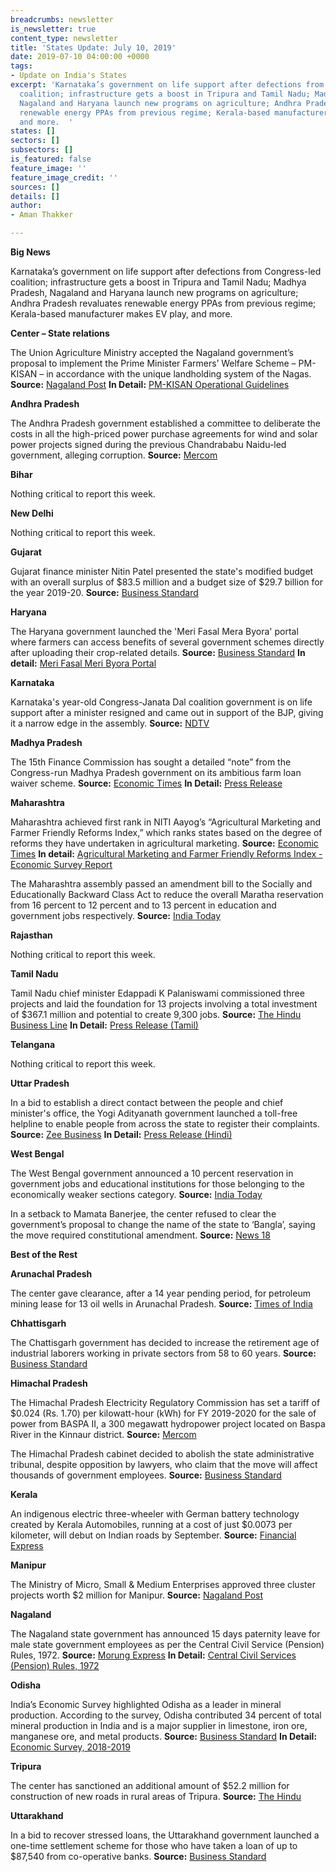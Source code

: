 ```yaml
---
breadcrumbs: newsletter
is_newsletter: true
content_type: newsletter
title: 'States Update: July 10, 2019'
date: 2019-07-10 04:00:00 +0000
tags:
- Update on India's States
excerpt: 'Karnataka’s government on life support after defections from Congress-led
  coalition; infrastructure gets a boost in Tripura and Tamil Nadu; Madhya Pradesh,
  Nagaland and Haryana launch new programs on agriculture; Andhra Pradesh revaluates
  renewable energy PPAs from previous regime; Kerala-based manufacturer makes EV play,
  and more.  '
states: []
sectors: []
subsectors: []
is_featured: false
feature_image: ''
feature_image_credit: ''
sources: []
details: []
author:
- Aman Thakker

---
```

**Big News**

Karnataka’s government on life support after defections from Congress-led coalition; infrastructure gets a boost in Tripura and Tamil Nadu; Madhya Pradesh, Nagaland and Haryana launch new programs on agriculture; Andhra Pradesh revaluates renewable energy PPAs from previous regime; Kerala-based manufacturer makes EV play, and more.

**Center – State relations**

The Union Agriculture Ministry accepted the Nagaland government’s proposal to implement the Prime Minister Farmers’ Welfare Scheme – PM-KISAN – in accordance with the unique landholding system of the Nagas. **Source:** [Nagaland Post](http://www.nagalandpost.com/centre-accepts-state-s-proposal-to-implement-pm-kisan-with-nagas-land-holding-system/199326.html) **In Detail:** [PM-KISAN Operational Guidelines](http://agricoop.nic.in/sites/default/files/operational_GuidePM.pdf)

**Andhra Pradesh**

The Andhra Pradesh government established a committee to deliberate the costs in all the high-priced power purchase agreements for wind and solar power projects signed during the previous Chandrababu Naidu-led government, alleging corruption. **Source:** [Mercom](https://mercomindia.com/mnre-andhra-pradesh-committee-solar-wind-ppa/)

**Bihar**

Nothing critical to report this week.

**New Delhi**

Nothing critical to report this week.

**Gujarat**

Gujarat finance minister Nitin Patel presented the state's modified budget with an overall surplus of $83.5 million and a budget size of $29.7 billion for the year 2019-20. **Source:** [Business Standard](https://www.business-standard.com/article/economy-policy/gujarat-govt-presents-modified-rs-2-trillion-budget-with-rs-572-cr-surplus-119070201159_1.html)

**Haryana**

The Haryana government launched the 'Meri Fasal Mera Byora' portal where farmers can access benefits of several government schemes directly after uploading their crop-related details. **Source:** [Business Standard](https://www.business-standard.com/article/pti-stories/haryana-launches-meri-fasal-mera-byora-portal-for-farmers-119070401245_1.html) **In detail:** [Meri Fasal Meri Byora Portal](http://www.fasalhry.in/)

**Karnataka**

Karnataka's year-old Congress-Janata Dal coalition government is on life support after a minister resigned and came out in support of the BJP, giving it a narrow edge in the assembly. **Source:** [NDTV](https://www.ndtv.com/karnataka-news/congresss-breakfast-meet-as-karnataka-ruling-coalition-wobbles-10-facts-2065862)

**Madhya Pradesh**

The 15th Finance Commission has sought a detailed “note” from the Congress-run Madhya Pradesh government on its ambitious farm loan waiver scheme. **Source:** [Economic Times](https://economictimes.indiatimes.com/news/economy/policy/finance-commission-seeks-detailed-note-on-farm-loan-waivers-from-madhya-pradesh/articleshow/70064029.cms) **In Detail:** [Press Release](https://fincomindia.nic.in/DispFull.aspx?id=159)

**Maharashtra**

Maharashtra achieved first rank in NITI Aayog’s “Agricultural Marketing and Farmer Friendly Reforms Index,” which ranks states based on the degree of reforms they have undertaken in agricultural marketing. **Source:** [Economic Times](https://economictimes.indiatimes.com/news/economy/indicators/maharashtra-ranks-first-in-niti-aayogs-ease-of-doing-farm-business/articleshow/70071633.cms) **In detail:** [Agricultural Marketing and Farmer Friendly Reforms Index - Economic Survey Report](https://www.indiabudget.gov.in/economicsurvey/doc/vol2chapter/echap07_vol2.pdf)

The Maharashtra assembly passed an amendment bill to the Socially and Educationally Backward Class Act to reduce the overall Maratha reservation from 16 percent to 12 percent and to 13 percent in education and government jobs respectively. **Source:** [India Today](https://www.indiatoday.in/india/story/maharashtra-assembly-passes-bill-to-slash-quantum-of-maratha-quota-1559907-2019-07-01)

**Rajasthan**

Nothing critical to report this week.

**Tamil Nadu**

Tamil Nadu chief minister Edappadi K Palaniswami commissioned three projects and laid the foundation for 13 projects involving a total investment of $367.1 million and potential to create 9,300 jobs. **Source:** [The Hindu Business Line](https://www.thehindubusinessline.com/todays-paper/tp-others/tp-states/article28289143.ece) **In Detail:** [Press Release (Tamil)](http://cms.tn.gov.in/sites/default/files/press_release/pr040719_396.pdf)

**Telangana**

Nothing critical to report this week.

**Uttar Pradesh**

In a bid to establish a direct contact between the people and chief minister's office, the Yogi Adityanath government launched a toll-free helpline to enable people from across the state to register their complaints. **Source:** [Zee Business](https://www.zeebiz.com/india/news-yogi-adityanath-launches-24x7-toll-free-cm-helpline-1076-in-uttar-pradesh-104366) **In Detail:** [Press Release (Hindi)](http://information.up.nic.in/attachments/files/5d1dd8a6-a5cc-4b07-9cd1-17a00af72573.pdf)

**West Bengal**

The West Bengal government announced a 10 percent reservation in government jobs and educational institutions for those belonging to the economically weaker sections category. **Source:** [India Today](https://www.indiatoday.in/india/story/west-bengal-government10-ews-quota-jobs-1560647-2019-07-02)

In a setback to Mamata Banerjee, the center refused to clear the government’s proposal to change the name of the state to ‘Bangla’, saying the move required constitutional amendment. **Source:** [News 18](https://www.news18.com/news/politics/centre-refuses-proposal-to-change-west-bengals-name-to-bangla-says-constitutional-amendment-required-2215375.html)

**Best of the Rest**

**Arunachal Pradesh**

The center gave clearance, after a 14 year pending period, for petroleum mining lease for 13 oil wells in Arunachal Pradesh. **Source:** [Times of India](https://timesofindia.indiatimes.com/city/itanagar/centre-nod-to-petroleum-mining-lease-for-13-oilwells-in-arunachal-pradesh/articleshowprint/70053997.cms)

**Chhattisgarh**

The Chattisgarh government has decided to increase the retirement age of industrial laborers working in private sectors from 58 to 60 years. **Source:** [Business Standard](https://www.business-standard.com/article/pti-stories/cg-govt-to-raise-retirement-age-of-industrial-labourers-to-60-119070300150_1.html)

**Himachal Pradesh**

The Himachal Pradesh Electricity Regulatory Commission has set a tariff of $0.024 (Rs. 1.70) per kilowatt-hour (kWh) for FY 2019-2020 for the sale of power from BASPA II, a 300 megawatt hydropower project located on Baspa River in the Kinnaur district. **Source:** [Mercom](https://mercomindia.com/himachal-tariff-300mw-hydro/)

The Himachal Pradesh cabinet decided to abolish the state administrative tribunal, despite opposition by lawyers, who claim that the move will affect thousands of government employees. **Source:** [Business Standard](https://www.business-standard.com/article/pti-stories/hp-cabinet-decides-to-abolish-state-administrative-tribunal-119070301494_1.html)

**Kerala**

An indigenous electric three-wheeler with German battery technology created by Kerala Automobiles, running at a cost of just $0.0073 per kilometer, will debut on Indian roads by September. **Source:** [Financial Express](https://www.financialexpress.com/industry/kerala-state-psu-to-launch-e-auto-rickshaws-with-50-paisa-km-cost/1625329/)

**Manipur**

The Ministry of Micro, Small & Medium Enterprises approved three cluster projects worth $2 million for Manipur. **Source:** [Nagaland Post](http://www.nagalandpost.com/msme-approves-3-cluster-projects-worth-rs-1423-95-lakh-for-manipur/199289.html)

**Nagaland**

The Nagaland state government has announced 15 days paternity leave for male state government employees as per the Central Civil Service (Pension) Rules, 1972. **Source:** [Morung Express](https://morungexpress.com/nagaland-govt-announces-15-days-paternity-leave/) **In Detail:** [Central Civil Services (Pension) Rules, 1972](http://doppw.gov.in/rulesregulations/central-civil-services-pension-rules-1972)

**Odisha**

India’s Economic Survey highlighted Odisha as a leader in mineral production. According to the survey, Odisha contributed 34 percent of total mineral production in India and is a major supplier in limestone, iron ore, manganese ore, and metal products. **Source:** [Business Standard](https://www.business-standard.com/article/economy-policy/odisha-tops-in-mineral-output-value-with-34-of-total-economic-survey-119070301003_1.html) **In Detail:** [Economic Survey, 2018-2019](https://www.indiabudget.gov.in/economicsurvey/)

**Tripura**

The center has sanctioned an additional amount of $52.2 million for construction of new roads in rural areas of Tripura. **Source:** [The Hindu](https://www.thehindu.com/news/national/other-states/tripura-gets-358-crore-from-centre-for-road-projects/article28292012.ece)

**Uttarakhand**

In a bid to recover stressed loans, the Uttarakhand government launched a one-time settlement scheme for those who have taken a loan of up to $87,540 from co-operative banks. **Source:** [Business Standard](https://www.business-standard.com/article/pti-stories/uttarakhand-launches-one-time-settlement-scheme-for-co-operative-banks-npa-recovery-119070101105_1.html)
